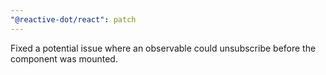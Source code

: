 ```yaml
---
"@reactive-dot/react": patch
---
```


Fixed a potential issue where an observable could unsubscribe before the component was mounted.
